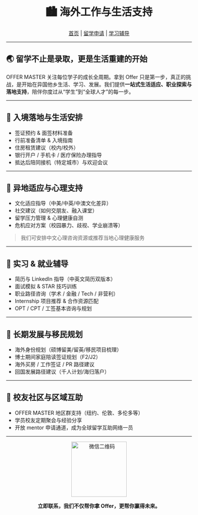 <h1 align="center">🏙 海外工作与生活支持</h1>

<p align="center">
  <a href="/index.md">首页</a> |
  <a href="/apply.md">留学申请</a> |
  <a href="/study.md">学习辅导</a> 
</p>

---

## 🌏 留学不止是录取，更是生活重建的开始

OFFER MASTER 关注每位学子的成长全周期。拿到 Offer 只是第一步，真正的挑战，是开始在异国他乡生活、学习、发展。我们提供**一站式生活适应、职业探索与落地支持**，陪伴你度过从“学生”到“全球人才”的每一步。

---

## 🛬 入境落地与生活安排

- 签证预约 & 面签材料准备
- 行前准备清单 & 入境指南
- 住房租赁建议（校内/校外）
- 银行开户 / 手机卡 / 医疗保险办理指导
- 抵达后陪同接机（特定城市）与欢迎会议

---

## 🤝 异地适应与心理支持

- 文化适应指导（中美/中英/中澳文化差异）
- 社交建议（如何交朋友、融入课堂）
- 留学压力管理 & 心理健康自测
- 危机应对方案（校园暴力、歧视、学业崩溃等）

> 我们可安排中文心理咨询资源或推荐当地心理健康服务

---

## 💼 实习 & 就业辅导

- 简历与 LinkedIn 指导（中英文简历双版本）
- 面试模拟 & STAR 技巧训练
- 职业路径咨询（学术 / 金融 / Tech / 非营利）
- Internship 项目推荐 & 合作资源匹配
- OPT / CPT / 工签基本咨询与规划

---

## 🧳 长期发展与移民规划

- 海外身份规划（硕博留美/留英/移民项目梳理）
- 博士期间家庭陪读签证规划（F2/J2）
- 海外买房 / 工作签证 / PR 路径建议
- 回国发展路径建议（千人计划/海归落户）

---

## 🔗 校友社区与区域互助

- OFFER MASTER 地区群支持（纽约、伦敦、多伦多等）
- 学员校友定期聚会与经验分享
- 开放 mentor 申请通道，成为全球留学互助网络一员

---

<p align="center">
  <img src="../images/vx.png" alt="微信二维码" width="150" />
</p>

<p align="center"><strong>立即联系，我们不仅帮你拿 Offer，更帮你赢得未来。</strong></p>
